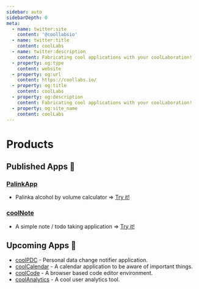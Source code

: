 ```yaml
---
sidebar: auto
sidebarDepth: 0
meta:
  - name: twitter:site
    content: '@coollabsio'
  - name: twitter:title
    content: coolLabs
  - name: twitter:description
    content: Fabricating cool applications with your coolLaboration!
  - property: og:type
    content: website
  - property: og:url
    content: https://coollabs.io/
  - property: og:title
    content: coolLabs
  - property: og:description
    content: Fabricating cool applications with your coolLaboration!
  - property: og:site_name
    content: coolLabs
---
```

# Products
## Published Apps 🎉

### [PalinkApp](palinkapp.html) 
- Palinka alcohol by volume calculator => [Try it!](https://palinkapp.coollabs.io/#/)
### [coolNote](coolnote.html) 
- A simple note / todo taking application => [Try it!](https://note.coollabs.io)

## Upcoming Apps 📢

- [coolPDC](coolpdc.html) - Personal data change notifier application.
- [coolCalendar](coolcalendar.html) - A calendar application to be aware of important things.
- [coolCode](coolcode.html) - A browser based code editor environment.
- [coolAnalytics](coolanalytics.html) - A cool user analytics tool.


